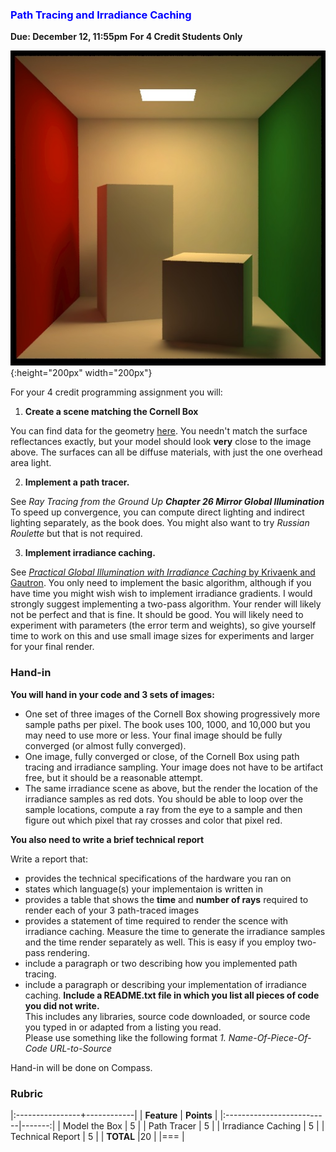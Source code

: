 ---
---

### <span style="color:blue"> Path Tracing and Irradiance Caching  </span>
**Due: December 12, 11:55pm**
**For 4 Credit Students Only**

![Cornell Box](/assets/img/box.jpg){:height="200px" width="200px"}

For your 4 credit programming assignment you will:

1. **Create a scene matching the Cornell Box**

You can find data for the geometry [here](http://www.graphics.cornell.edu/online/box/data.html).
You needn't match the surface reflectances exactly, but your model should look **very** close to the image above.
The surfaces can all be diffuse materials, with just the one overhead area light.  

2. **Implement a path tracer.**

See _Ray Tracing from the Ground Up **Chapter 26 Mirror Global Illumination**_ 
To speed up convergence, you can compute direct lighting and indirect lighting separately, as the book does. 
You might also want to try _Russian Roulette_ but that is not required. 
 
3. **Implement irradiance caching.**  

See [_Practical Global Illumination with Irradiance Caching_ by Krivaenk and Gautron](http://courses.engr.illinois.edu/cs498vr3/fa2018/secure/irradiance.pdf).
You only need to implement the basic algorithm, although if you have time you might wish wish to implement irradiance gradients.
I would strongly suggest implementing a two-pass algorithm. Your render will likely not be perfect and that is fine. It should be good. You will likely need to experiment with parameters (the error term and weights), so give yourself time to work on this and use small image sizes for experiments and larger for your final render.
         
### Hand-in

**You will hand in your code and 3 sets of images:**

+ One set of three images of the Cornell Box showing progressively more sample paths per pixel. The book uses 100, 1000, and 10,000 but you may need to use more or less.
Your final image should be fully converged (or almost fully converged).
+ One image, fully converged or close, of the Cornell Box using path tracing and irradiance sampling. Your image does not have to be artifact free, but it should be a reasonable attempt. 
+ The same irradiance scene as above, but the render the location of the irradiance samples as red dots. You should be able to loop over the sample locations, compute a ray from the eye to a sample and then figure out which pixel that ray crosses and color that pixel red.

**You also need to write a brief technical report**

Write a report that:
+ provides the technical specifications of the hardware you ran on
+ states which language(s) your implementaion is written in
+ provides a table that shows the **time** and **number of rays** required to render each of your 3 path-traced images
+ provides a statement of time required to render the scence with irradiance caching. Measure the time to generate the irradiance samples and the time render separately as well. This is easy if you employ two-pass rendering.
+ include a paragraph or two describing how you implemented path tracing.
+ include a paragraph or describing your implementation of irradiance caching.
**Include a README.txt file in which you list all pieces of code you did not write.**  
This includes any libraries, source code downloaded, or source code you typed in or adapted from a listing you read.  
Please use something like the following format _1. Name-Of-Piece-Of-Code URL-to-Source_ 

Hand-in will be done on Compass.


### Rubric

|:----------------+------------|
| **Feature**           | **Points** |
|:--------------------------|-------:|
| Model the Box      | 5      |
| Path Tracer  | 5      |
| Irradiance Caching | 5      |
| Technical Report    | 5      |
| **TOTAL**	                 |20        |
|===
| 
